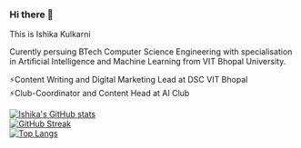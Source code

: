 ### Hi there 👋

<!--
**Ishika13/ishika13** is a ✨ _special_ ✨ repository because its `README.md` (this file) appears on your GitHub profile.

Here are some ideas to get you started:

- 🔭 I’m currently working on ...
- 🌱 I’m currently learning ...
- 👯 I’m looking to collaborate on ...
- 🤔 I’m looking for help with ...
- 💬 Ask me about ...
- 📫 How to reach me: ...
- 😄 Pronouns: ...
- ⚡ Fun fact: ...

--> This is Ishika Kulkarni

Curently persuing BTech Computer Science Engineering with specialisation in Artificial Intelligence and Machine Learning from VIT Bhopal University.

⚡Content Writing and Digital Marketing Lead at DSC VIT Bhopal <br>
⚡Club-Coordinator and Content Head at AI Club <br>

[![Ishika's GitHub stats](https://github-readme-stats.vercel.app/api?username=ishika13)](https://github.com/ishika13/github-readme-stats)
<br>
[![GitHub Streak](https://github-readme-streak-stats.herokuapp.com/?user=ishika13&theme=default)](https://github.com/ishika13/github-readme-stats)
<br>
[![Top Langs](https://github-readme-stats.vercel.app/api/top-langs/?username=ishika13&langs_count=8)](https://github.com/ishika13/github-readme-stats)


